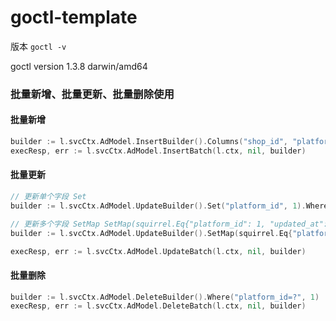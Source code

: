 # goctl-template

版本 `goctl -v`

goctl version 1.3.8 darwin/amd64

### 批量新增、批量更新、批量删除使用

#### 批量新增
```go
builder := l.svcCtx.AdModel.InsertBuilder().Columns("shop_id", "platform_id").Values(1, 1).Values(1, 2)
execResp, err := l.svcCtx.AdModel.InsertBatch(l.ctx, nil, builder)
```

#### 批量更新
```go
// 更新单个字段 Set
builder := l.svcCtx.AdModel.UpdateBuilder().Set("platform_id", 1).Where("company_id=?", 1)

// 更新多个字段 SetMap SetMap(squirrel.Eq{"platform_id": 1, "updated_at": "2023-01-01 23:59:59"})
builder := l.svcCtx.AdModel.UpdateBuilder().SetMap(squirrel.Eq{"platform_id": 1, "updated_at": "2023-01-01 23:59:59"}).Where("company_id=?", 1)

execResp, err := l.svcCtx.AdModel.UpdateBatch(l.ctx, nil, builder)
```

#### 批量删除
```go
builder := l.svcCtx.AdModel.DeleteBuilder().Where("platform_id=?", 1)
execResp, err := l.svcCtx.AdModel.DeleteBatch(l.ctx, nil, builder)
```